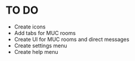 TO DO
=====
-	Create icons
-	Add tabs for MUC rooms
-	Create UI for MUC rooms and direct messages
-	Create settings menu
-	Create help menu
